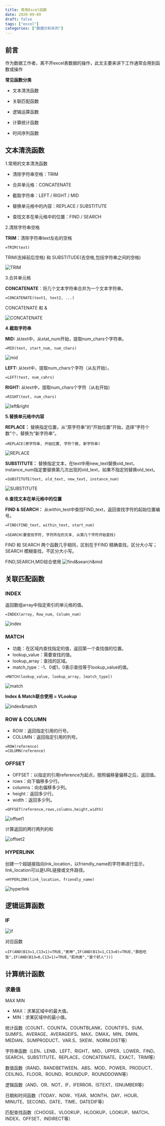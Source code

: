```yaml
---
title: 常用Excel函数
date: 2020-09-09
draft: false
tags: ["excel"]
categories: ["数据分析系列"]
---
```


## 前言

作为数据工作者，离不开excel表数据的操作，此文主要来讲下工作通常会用到函数或操作

**常见函数分类**

- 文本清洗函数

- 关联匹配函数

- 逻辑运算函数

- 计算统计函数

- 时间序列函数

## 文本清洗函数

1.常用的文本清洗函数

- 清除字符串空格：TRIM

- 合并单元格：CONCATENATE

- 截取字符串：LEFT / RIGHT / MID

- 替换单元格中的内容：REPLACE / SUBSTITUTE

- 查找文本在单元格中的位置：FIND / SEARCH

2.清除字符串空格

**TRIM**：清除字符串text左右的空格

```
=TRIM(text)
```

TRIM(去掉前后空格) 和 SUBSTITUDE(去空格,包括字符串之间的空格)

![TRIM](/images/202009/10/TRIM.jpg)

3.合并单元格

**CONCATENATE**：将几个文本字符串合并为一个文本字符串。

```
=CONCATENATE(text1, text2, ...)
```

CONCATENATE 和 &

![CONCATENATE](/images/202009/10/CONCATENATE.jpg)


**4.截取字符串**

**MID:** 从text中，从stat_num开始，提取num_chars个字符串。
```
=MID(text, start_num, num_chars)
```
![mid](/images/202009/10/mid.jpg)

**LEFT:** 从text中，提取num_chars个字符（从左开始）。
```
=LEFT(text, num_cahrs)
```

**RIGHT:** 从text中，提取num_chars个字符（从右开始）
```
=RIGHT(text, num_chars)
```
![left&right](/images/202009/10/left&right.jpg)

**5.替换单元格中内容**

**REPLACE：** 替换指定位置，从“原字符串”的“开始位置”开始，选择“字符个数”个，替换为“新字符串”。
```
=REPLACE(原字符串, 开始位置, 字符个数, 新字符串)
```
![REPLACE](/images/202009/10/REPLACE.jpg)

**SUBSTITUTE：** 替换指定文本，在text中用new_text替换old_text，instance_num指定要替换第几次出现的old_text，如果不指定则替换old_text。

```
=SUBSTITUTE(text, old_text, new_text, instance_num)
```
![SUBSTITUTE](/images/202009/10/SUBSTITUTE.jpg)

**6.查找文本在单元格中的位置**

**FIND & SEARCH：** 从within_test中查找FIND_text，返回查找字符的起始位置编号。

```
=FIND(FIND_text, within_text, start_num)

=SEARCH(要查找字符, 字符所在的文本, 从第几个字符开始查找)
```

FIND 和 SEARCH 两个函数几乎相同，区别在于FIND 精确查找，区分大小写；SEARCH 模糊查找，不区分大小写。

FIND,SEARCH,MID综合使用
![find&search&mid](/images/202009/10/find&search&mid.jpg)


## 关联匹配函数

### INDEX

返回数组array中指定索引的单元格的值。

```
=INDEX(array, Row_num, Column_num)
```

![index](/images/202009/11/index.jpg)


### MATCH

* 功能：在区域内查找指定的值，返回第一个查找值的位置。
* lookup_value：需要查找的值。
* lookup_array：查找的区域。
* match_type：-1、0或1，0表示查找等于lookup_value的值。

```
=MATCH(lookup_value, lookup_array, [match_type])
```

![match](/images/202009/11/match.jpg)

**Index & Match联合使用 = VLookup**

![index&match](/images/202009/11/index&match.jpg)

### ROW & COLUMN

* ROW：返回指定引用的行号。
* COLUMN：返回指定引用的列号。

```
=ROW(reference)
=COLUMN(reference)
```

### OFFSET

* OFFSET：以指定的引用reference为起点，按照偏移量偏移之后，返回值。
* rows：向下偏移多少行。
* columns：向右偏移多少列。
* height：返回多少行。
* width：返回多少列。

```
=OFFSET(reference,rows,columns,height,width)
```

![offset1](/images/202009/11/offset1.jpg)

计算返回的两行两列的和

![offset2](/images/202009/11/offset2.jpg)

### HYPERLINK

创建一个超链接指向link_location，以friendly_name的字符串进行显示，link_location可以是URL链接或文件路径。

```
=HYPERLINK(link_location, friendly_name)
```

![hyperlink](/images/202009/11/hyperlink.jpg)


## 逻辑运算函数

### IF

![if](/images/202009/11/if.jpg)

对应函数
```
=IF(AND(B13=1,C13=1)=TRUE,"男神",IF(AND(B13=1,C13=0)=TRUE,"靠脸吃饭",IF(AND(B13=0,C13=1)=TRUE,"肌肉男","是个好人")))
```




## 计算统计函数

### 求最值

MAX MIN

* MAX：求某区域中的最大值。
* MIN：求某区域中的最小值。


统计函数（COUNT、COUNTA、COUNTBLANK、COUNTIFS、SUM、SUMIFS、AVERAGE、AVERAGEIFS、MAX、DMAX、MIN、DMIN、MEDIAN、SUMPRODUCT、VAR.S、SKEW、NORM.DIST等）

字符串函数（LEN、LENB、LEFT、RIGHT、MID、UPPER、LOWER、FIND、SEARCH、SUBSTITUTE、REPLACE、CONCATENATE、EXACT、TRIM等）

数值函数（RAND、RANDBETWEEN、ABS、MOD、POWER、PRODUCT、CEILING、FLOOR、ROUND、ROUNDUP、ROUNDDOWN等）

逻辑函数（AND、OR、NOT、IF、IFERROR、ISTEXT、ISNUMBER等）

日期和时间函数（TODAY、NOW、YEAR、MONTH、DAY、HOUR、MINUTE、SECOND、DATE、TIME、DATEDIF等）

匹配查找函数（CHOOSE、VLOOKUP、HLOOKUP、LOOKUP、MATCH、INDEX、OFFSET、INDIRECT等）

